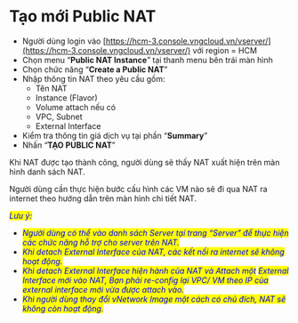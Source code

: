 # Tạo mới Public NAT

* Người dùng login vào [https://hcm-3.console.vngcloud.vn/vserver/](https://hcm-3.console.vngcloud.vn/vserver/) với region = HCM
* Chọn menu “**Public NAT Instance**” tại thanh menu bên trái màn hình
* Chọn chức năng “**Create a Public NAT**”
* Nhập thông tin NAT theo yêu cầu gồm:
  * Tên NAT
  * Instance (Flavor)
  * Volume attach nếu có
  * VPC, Subnet
  * External Interface
* Kiểm tra thông tin giá dịch vụ tại phần “**Summary**”
* &#x20;Nhấn “**TẠO PUBLIC NAT**”

Khi NAT được tạo thành công, người dùng sẽ thấy NAT xuất hiện trên màn hình danh sách NAT.

Người dùng cần thực hiện bước cấu hình các VM nào sẽ đi qua NAT ra internet theo hướng dẫn trên màn hình chi tiết NAT.

_<mark style="color:blue;">Lưu ý:</mark>_ &#x20;

* _<mark style="color:blue;">Người dùng có thể vào danh sách Server tại trang “Server” để thực hiện các chức năng hỗ trợ cho server trên NAT.</mark>_ &#x20;
* _<mark style="color:blue;">Khi detach External Interface của NAT, các kết nối ra internet sẽ không hoạt động.</mark>_
* _<mark style="color:blue;">Khi detach External Interface hiện hành của NAT và Attach một</mark>_ _<mark style="color:blue;">External Interface mới vào NAT, Bạn phải re-config lại VPC/ VM theo IP của external interface mới vừa được attach vào.</mark>_
* _<mark style="color:blue;">Khi người dùng thay đổi vNetwork Image một cách có chủ đích, NAT sẽ không còn hoạt động.</mark>_
